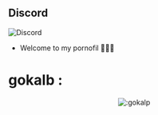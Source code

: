 ## Discord
![Discord](https://lanyard.cnrad.dev/api/1122605531530539240?theme=dark&showDisplayName=true&showAvatar=true&hideDiscrim=false&hideStatus=false)


- Welcome to my pornofil 👿👿👿

<h1>gokalb :</h1>
<p align="center"><img src="https://count.getloli.com/get/@:feeloveyou" alt=":gokalp" /></p>

